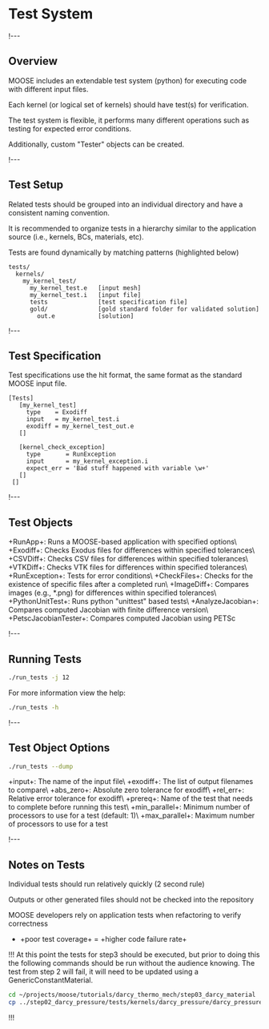 # Test System

!---

## Overview

MOOSE includes an extendable test system (python) for executing code with different input files.

Each kernel (or logical set of kernels) should have test(s) for verification.

The test system is flexible, it performs many different operations such as testing for
expected error conditions.

Additionally, custom "Tester" objects can be created.

!---

## Test Setup

Related tests should be grouped into an individual directory and have a consistent naming convention.

It is recommended to organize tests in a hierarchy similar to the application source (i.e., kernels,
BCs, materials, etc).

Tests are found dynamically by matching patterns (highlighted below)

```text
tests/
  kernels/
    my_kernel_test/
      my_kernel_test.e   [input mesh]
      my_kernel_test.i   [input file]
      tests              [test specification file]
      gold/              [gold standard folder for validated solution]
        out.e            [solution]
```

!---

## Test Specification

Test specifications use the hit format, the same format as the standard MOOSE input file.

```text
[Tests]
   [my_kernel_test]
     type    = Exodiff
     input   = my_kernel_test.i
     exodiff = my_kernel_test_out.e
   []

   [kernel_check_exception]
     type       = RunException
     input      = my_kernel_exception.i
     expect_err = 'Bad stuff happened with variable \w+'
   []
 []
```

!---

## Test Objects

+RunApp+: Runs a MOOSE-based application with specified options\\
+Exodiff+: Checks Exodus files for differences within specified tolerances\\
+CSVDiff+: Checks CSV files for differences within specified tolerances\\
+VTKDiff+: Checks VTK files for differences within specified tolerances\\
+RunException+: Tests for error conditions\\
+CheckFiles+: Checks for the existence of specific files after a completed run\\
+ImageDiff+: Compares images (e.g., *.png) for differences within specified tolerances\\
+PythonUnitTest+: Runs python "unittest" based tests\\
+AnalyzeJacobian+: Compares computed Jacobian with finite difference version\\
+PetscJacobianTester+: Compares computed Jacobian using PETSc

!---

## Running Tests

```bash
./run_tests -j 12
```

For more information view the help:

```bash
./run_tests -h
```

!---

## Test Object Options

```bash
./run_tests --dump
```

+input+: The name of the input file\\
+exodiff+: The list of output filenames to compare\\
+abs_zero+: Absolute zero tolerance for exodiff\\
+rel_err+: Relative error tolerance for exodiff\\
+prereq+: Name of the test that needs to complete before running this test\\
+min_parallel+: Minimum number of processors to use for a test (default: 1)\\
+max_parallel+: Maximum number of processors to use for a test

!---

## Notes on Tests

Individual tests should run relatively quickly (2 second rule)

Outputs or other generated files should not be checked into the repository

MOOSE developers rely on application tests when refactoring to verify correctness

- +poor test coverage+ = +higher code failure rate+

!!!
At this point the tests for step3 should be executed, but prior to doing this the following commands
should be run without the audience knowing. The test from step 2 will fail, it will need to be
updated using a GenericConstantMaterial.

```bash
cd ~/projects/moose/tutorials/darcy_thermo_mech/step03_darcy_material
cp ../step02_darcy_pressure/tests/kernels/darcy_pressure/darcy_pressure.i tests/kernels/darcy_pressure/
```
!!!
